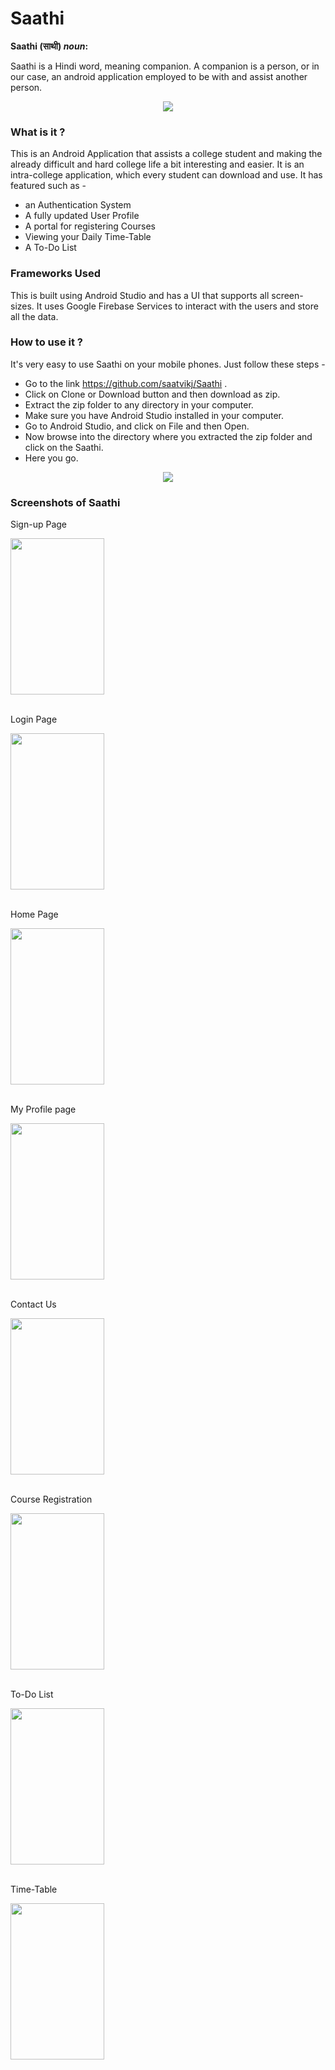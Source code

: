 # Saathi
__Saathi (साथी) *noun*:__

Saathi is a Hindi word, meaning companion. A companion is a person, or in our case, an android application employed to be with and assist another person.

<p align="center"> <img src="https://github.com/saatvikj/Saathi/blob/master/logoSecondDraft.png"> </p>

### What is it ?

This is an Android Application that assists a college student and making the already difficult and hard college life a bit interesting and easier. It is an intra-college application, which every student can download and use. 
It has featured such as - 
* an Authentication System
* A fully updated User Profile
* A portal for registering Courses
* Viewing your Daily Time-Table
* A To-Do List
 
### Frameworks Used 

This is built using Android Studio and has a UI that supports all screen-sizes. It uses Google Firebase Services to interact with the users and store all the data.

### How to use it ?

It's very easy to use Saathi on your mobile phones. Just follow these steps - 

* Go to the link https://github.com/saatvikj/Saathi .
* Click on Clone or Download button and then download as zip.
* Extract the zip folder to any directory in your computer.
* Make sure you have Android Studio installed in your computer.
* Go to Android Studio, and click on File and then Open.
* Now browse into the directory where you extracted the zip folder and click on the Saathi.
* Here you go.
<p align="center"> <img src="https://github.com/saatvikj/Saathi/blob/master/app/src/main/res/drawable/github.PNG"> </p>

### Screenshots of Saathi
<p align="center">
<p>Sign-up Page </p>
<img src="https://github.com/saatvikj/Saathi/blob/master/app/src/main/res/drawable/ss2.png" width="150" height="250"/>

<br>
<br>
<p>Login Page</p>
<img src="https://github.com/saatvikj/Saathi/blob/master/app/src/main/res/drawable/ss1.png" width="150" height="250"/>
<br>
<br>
<p>Home Page </p>
<img src="https://github.com/saatvikj/Saathi/blob/master/app/src/main/res/drawable/ss3.png" width="150" height="250"/>
<br>
<br>
<p>My Profile page</p>
<img src="https://github.com/saatvikj/Saathi/blob/master/app/src/main/res/drawable/ss9.png" width="150" height="250"/>
<br>
<br>
<p>Contact Us</p>
<img src="https://github.com/saatvikj/Saathi/blob/master/app/src/main/res/drawable/ss4.png" width="150" height="250"/>
<br>
<br>
<p>Course Registration</p>
<img src="https://github.com/saatvikj/Saathi/blob/master/app/src/main/res/drawable/ss5.png" width="150" height="250"/>
<br>
<br>
<p>To-Do List</p>
<img src="https://github.com/saatvikj/Saathi/blob/master/app/src/main/res/drawable/ss6.png" width="150" height="250"/>
<br>
<br>
<p> Time-Table </p>
<img src="https://github.com/saatvikj/Saathi/blob/master/app/src/main/res/drawable/ss8.png" width="150" height="250"/>
</p>
